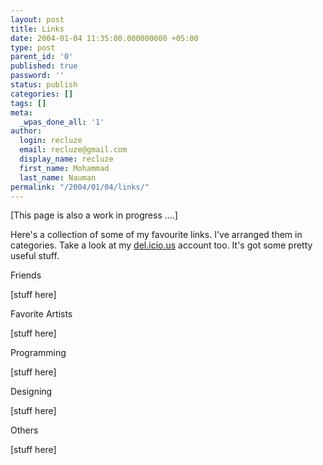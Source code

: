 ```yaml
---
layout: post
title: Links
date: 2004-01-04 11:35:00.000000000 +05:00
type: post
parent_id: '0'
published: true
password: ''
status: publish
categories: []
tags: []
meta:
  _wpas_done_all: '1'
author:
  login: recluze
  email: recluze@gmail.com
  display_name: recluze
  first_name: Mohammad
  last_name: Nauman
permalink: "/2004/01/04/links/"
---
```

[This page is also a work in progress ....]

Here's a collection of some of my favourite links. I've arranged them in categories. Take a look at my [del.icio.us](http://del.icio.us/recluze) account too. It's got some pretty useful stuff.

Friends

[stuff here]

Favorite Artists

[stuff here]

Programming

[stuff here]

Designing

[stuff here]

Others

[stuff here]

